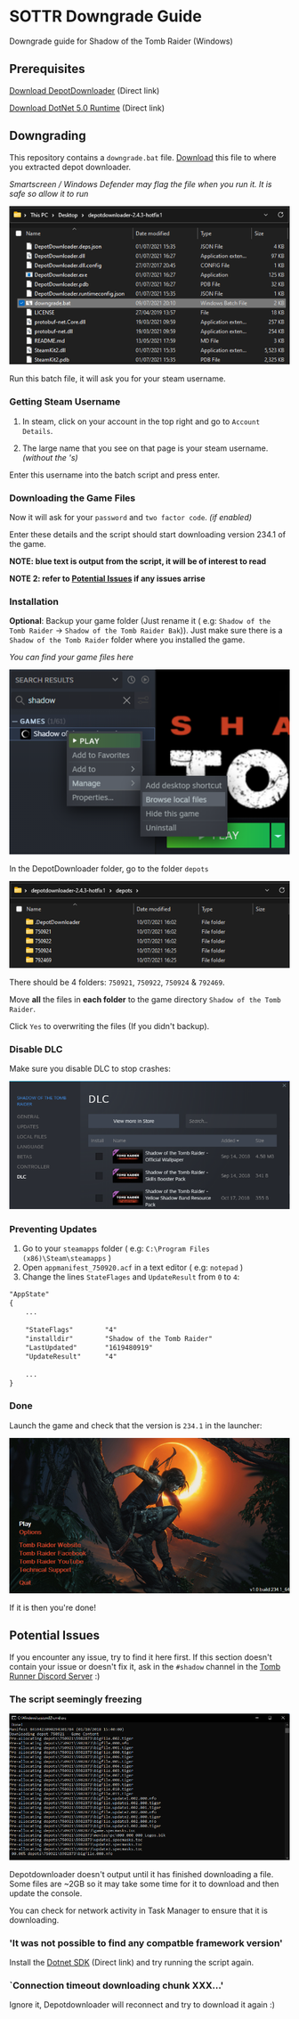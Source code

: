 # SOTTR Downgrade Guide

Downgrade guide for Shadow of the Tomb Raider (Windows)

## Prerequisites

[Download DepotDownloader](https://github.com/SteamRE/DepotDownloader/releases/download/DepotDownloader_2.4.3/depotdownloader-2.4.3-hotfix1.zip) (Direct link)

[Download DotNet 5.0 Runtime](https://dotnet.microsoft.com/download/dotnet/thank-you/runtime-5.0.7-windows-x64-installer) (Direct link)

## Downgrading

This repository contains a `downgrade.bat` file. [Download](https://github.com/Atorizil/SOTTR-Downgrade-Guide/releases/download/v1.0/downgrade.bat) this file to where you extracted depot downloader.

*Smartscreen / Windows Defender may flag the file when you run it. It is safe so allow it to run*

![](img/downgrade%20bat%20save%20location.png)

Run this batch file, it will ask you for your steam username. 

### Getting Steam Username

1. In steam, click on your account in the top right and go to `Account Details`.

2. The large name that you see on that page is your steam username. *(without the 's)*

Enter this username into the batch script and press enter. 

### Downloading the Game Files

Now it will ask for your `password` and `two factor code`. *(if enabled)*

Enter these details and the script should start downloading version 234.1 of the game.

**NOTE: blue text is output from the script, it will be of interest to read**

**NOTE 2: refer to [Potential Issues](#potential-issues) if any issues arrise**

### Installation

**Optional**: Backup your game folder (Just rename it ( e.g: `Shadow of the Tomb Raider` -> `Shadow of the Tomb Raider Bak`)). Just make sure there is a `Shadow of the Tomb Raider` folder where you installed the game.
  
*You can find your game files here*

![](img/browse%20local%20files.png)

In the DepotDownloader folder, go to the folder `depots`

![](img/depot%20folder.png)

There should be 4 folders: `750921`, `750922`, `750924` & `792469`.

Move **all** the files in **each folder** to the game directory `Shadow of the Tomb Raider`.

Click `Yes` to overwriting the files (If you didn't backup).

### Disable DLC

Make sure you disable DLC to stop crashes:

![](img/disable%20dlc.png)

### Preventing Updates

1. Go to your `steamapps` folder ( e.g: `C:\Program Files (x86)\Steam\steamapps` )
2. Open `appmanifest_750920.acf` in a text editor ( e.g: `notepad` )
3. Change the lines `StateFlages` and `UpdateResult` from `0` to `4`:

```
"AppState"
{
	...

	"StateFlags"		"4"
	"installdir"		"Shadow of the Tomb Raider"
	"LastUpdated"		"1619480919"
	"UpdateResult"		"4"

  	...
}
```

### Done

Launch the game and check that the version is `234.1` in the launcher:

![](./img/launcher.png)

If it is then you're done!

## Potential Issues

If you encounter any issue, try to find it here first. If this section doesn't contain your issue or doesn't fix it, ask in the `#shadow` channel in the [Tomb Runner Discord Server](https://discord.gg/011hZixyZfK5g61NL) :)

### The script seemingly freezing

![](./img/freezing.png)

Depotdownloader doesn't output until it has finished downloading a file. Some files are ~2GB so it may take some time for it to download and then update the console.

You can check for network activity in Task Manager to ensure that it is downloading.

### 'It was not possible to find any compatble framework version'

Install the [Dotnet SDK](https://dotnet.microsoft.com/download/dotnet/thank-you/sdk-5.0.204-windows-x64-installer) (Direct link) and try running the script again. 

### `Connection timeout downloading chunk XXX...'

Ignore it, Depotdownloader will reconnect and try to download it again :)
